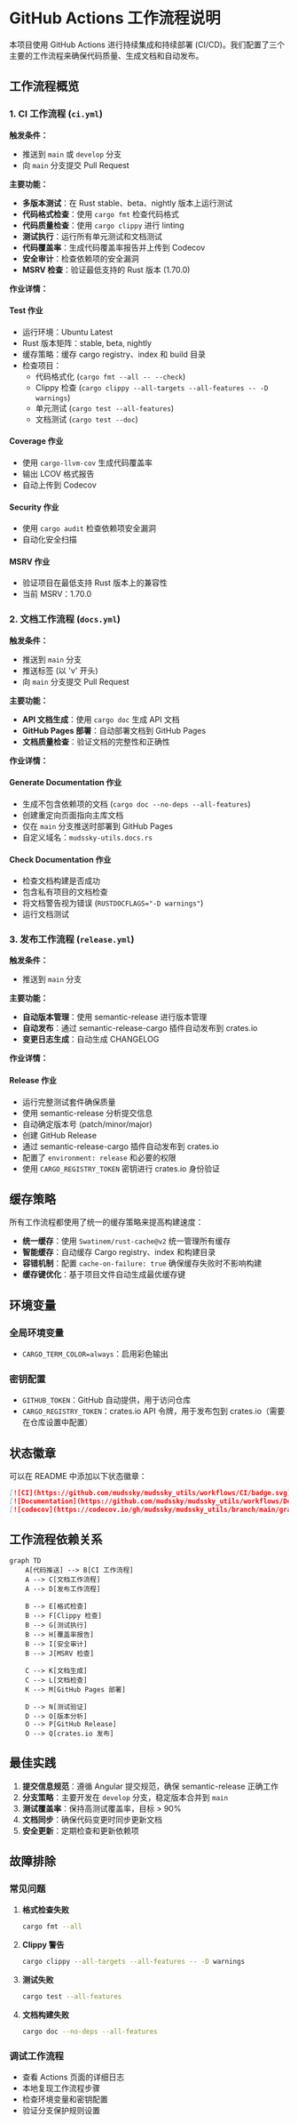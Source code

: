 # GitHub Actions 工作流程说明

本项目使用 GitHub Actions 进行持续集成和持续部署 (CI/CD)。我们配置了三个主要的工作流程来确保代码质量、生成文档和自动发布。

## 工作流程概览

### 1. CI 工作流程 (`ci.yml`)

**触发条件：**
- 推送到 `main` 或 `develop` 分支
- 向 `main` 分支提交 Pull Request

**主要功能：**
- **多版本测试**：在 Rust stable、beta、nightly 版本上运行测试
- **代码格式检查**：使用 `cargo fmt` 检查代码格式
- **代码质量检查**：使用 `cargo clippy` 进行 linting
- **测试执行**：运行所有单元测试和文档测试
- **代码覆盖率**：生成代码覆盖率报告并上传到 Codecov
- **安全审计**：检查依赖项的安全漏洞
- **MSRV 检查**：验证最低支持的 Rust 版本 (1.70.0)

**作业详情：**

#### Test 作业
- 运行环境：Ubuntu Latest
- Rust 版本矩阵：stable, beta, nightly
- 缓存策略：缓存 cargo registry、index 和 build 目录
- 检查项目：
  - 代码格式化 (`cargo fmt --all -- --check`)
  - Clippy 检查 (`cargo clippy --all-targets --all-features -- -D warnings`)
  - 单元测试 (`cargo test --all-features`)
  - 文档测试 (`cargo test --doc`)

#### Coverage 作业
- 使用 `cargo-llvm-cov` 生成代码覆盖率
- 输出 LCOV 格式报告
- 自动上传到 Codecov

#### Security 作业
- 使用 `cargo audit` 检查依赖项安全漏洞
- 自动化安全扫描

#### MSRV 作业
- 验证项目在最低支持 Rust 版本上的兼容性
- 当前 MSRV：1.70.0

### 2. 文档工作流程 (`docs.yml`)

**触发条件：**
- 推送到 `main` 分支
- 推送标签 (以 'v' 开头)
- 向 `main` 分支提交 Pull Request

**主要功能：**
- **API 文档生成**：使用 `cargo doc` 生成 API 文档
- **GitHub Pages 部署**：自动部署文档到 GitHub Pages
- **文档质量检查**：验证文档的完整性和正确性

**作业详情：**

#### Generate Documentation 作业
- 生成不包含依赖项的文档 (`cargo doc --no-deps --all-features`)
- 创建重定向页面指向主库文档
- 仅在 `main` 分支推送时部署到 GitHub Pages
- 自定义域名：`mudssky-utils.docs.rs`

#### Check Documentation 作业
- 检查文档构建是否成功
- 包含私有项目的文档检查
- 将文档警告视为错误 (`RUSTDOCFLAGS="-D warnings"`)
- 运行文档测试

### 3. 发布工作流程 (`release.yml`)

**触发条件：**
- 推送到 `main` 分支

**主要功能：**
- **自动版本管理**：使用 semantic-release 进行版本管理
- **自动发布**：通过 semantic-release-cargo 插件自动发布到 crates.io
- **变更日志生成**：自动生成 CHANGELOG

**作业详情：**

#### Release 作业
- 运行完整测试套件确保质量
- 使用 semantic-release 分析提交信息
- 自动确定版本号 (patch/minor/major)
- 创建 GitHub Release
- 通过 semantic-release-cargo 插件自动发布到 crates.io
- 配置了 `environment: release` 和必要的权限
- 使用 `CARGO_REGISTRY_TOKEN` 密钥进行 crates.io 身份验证

## 缓存策略

所有工作流程都使用了统一的缓存策略来提高构建速度：

- **统一缓存**：使用 `Swatinem/rust-cache@v2` 统一管理所有缓存
- **智能缓存**：自动缓存 Cargo registry、index 和构建目录
- **容错机制**：配置 `cache-on-failure: true` 确保缓存失败时不影响构建
- **缓存键优化**：基于项目文件自动生成最优缓存键

## 环境变量

### 全局环境变量
- `CARGO_TERM_COLOR=always`：启用彩色输出

### 密钥配置
- `GITHUB_TOKEN`：GitHub 自动提供，用于访问仓库
- `CARGO_REGISTRY_TOKEN`：crates.io API 令牌，用于发布包到 crates.io（需要在仓库设置中配置）

## 状态徽章

可以在 README 中添加以下状态徽章：

```markdown
[![CI](https://github.com/mudssky/mudssky_utils/workflows/CI/badge.svg)](https://github.com/mudssky/mudssky_utils/actions/workflows/ci.yml)
[![Documentation](https://github.com/mudssky/mudssky_utils/workflows/Documentation/badge.svg)](https://github.com/mudssky/mudssky_utils/actions/workflows/docs.yml)
[![codecov](https://codecov.io/gh/mudssky/mudssky_utils/branch/main/graph/badge.svg)](https://codecov.io/gh/mudssky/mudssky_utils)
```

## 工作流程依赖关系

```mermaid
graph TD
    A[代码推送] --> B[CI 工作流程]
    A --> C[文档工作流程]
    A --> D[发布工作流程]
    
    B --> E[格式检查]
    B --> F[Clippy 检查]
    B --> G[测试执行]
    B --> H[覆盖率报告]
    B --> I[安全审计]
    B --> J[MSRV 检查]
    
    C --> K[文档生成]
    C --> L[文档检查]
    K --> M[GitHub Pages 部署]
    
    D --> N[测试验证]
    D --> O[版本分析]
    O --> P[GitHub Release]
    O --> Q[crates.io 发布]
```

## 最佳实践

1. **提交信息规范**：遵循 Angular 提交规范，确保 semantic-release 正确工作
2. **分支策略**：主要开发在 `develop` 分支，稳定版本合并到 `main`
3. **测试覆盖率**：保持高测试覆盖率，目标 > 90%
4. **文档同步**：确保代码变更时同步更新文档
5. **安全更新**：定期检查和更新依赖项

## 故障排除

### 常见问题

1. **格式检查失败**
   ```bash
   cargo fmt --all
   ```

2. **Clippy 警告**
   ```bash
   cargo clippy --all-targets --all-features -- -D warnings
   ```

3. **测试失败**
   ```bash
   cargo test --all-features
   ```

4. **文档构建失败**
   ```bash
   cargo doc --no-deps --all-features
   ```

### 调试工作流程

- 查看 Actions 页面的详细日志
- 本地复现工作流程步骤
- 检查环境变量和密钥配置
- 验证分支保护规则设置